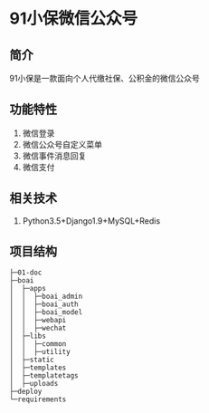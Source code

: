 # 91小保微信公众号

## 简介
91小保是一款面向个人代缴社保、公积金的微信公众号
## 功能特性
1. 微信登录
2. 微信公众号自定义菜单
3. 微信事件消息回复
4. 微信支付

## 相关技术
1. Python3.5+Django1.9+MySQL+Redis


## 项目结构

	├─01-doc
	├─boai
	│  ├─apps
	│  │  ├─boai_admin
	│  │  ├─boai_auth
	│  │  ├─boai_model
	│  │  ├─webapi
	│  │  ├─wechat
	│  ├─libs
	│  │  ├─common
	│  │  ├─utility
	│  ├─static
	│  ├─templates
	│  ├─templatetags
	│  ├─uploads
	├─deploy
	└─requirements
